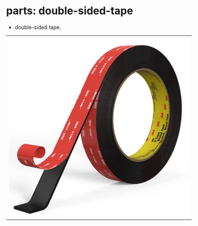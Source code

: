 # parts: double-sided-tape

- double-sided tape.

|   |
| --- |
| ![image](https://github.com/kamangir/assets2/raw/main/bluer-sbc/parts/double-sided-tape.jpg?raw=true) |
